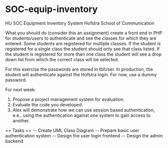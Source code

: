 SOC-equip-inventory
===================

HU SOC Equipment Inventory System
Hofstra School of Communication

What you should do (consider this an assignment) create a front end in PHP for students/users to authenticate and see the classes for which they are entered.  Some students are registered for multiple classes.  If the student is registered for a single class the student should only see that class listed.  If the student is registered for more than one class the student will see a drop down list from which the correct class will be selected.

For this exercise the passwords are stored in tblUser.  In production, the student will authenticate against the Hofstra login.  For now, use a dummy password.

For next week:
 1. Propose a project management system for evaluation. 
 2. Evaluate the code you developed.
 3. Alex will demonstrate how we can use session based authentication, e.e., using the authentication against one system to gain access to another.

== Tasks ==
 -- Create UML Class Diagram
 -- Prepare basic user authentication system
 -- Design the user login frontend
 -- Design the admin backend

